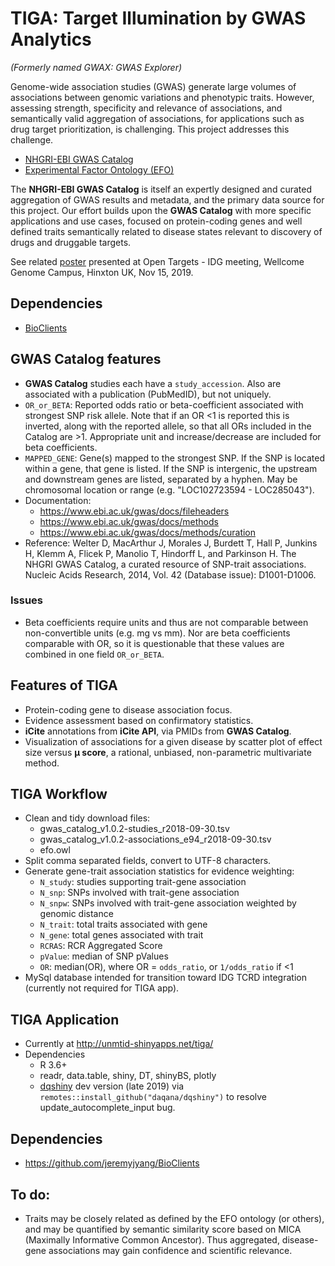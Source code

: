 # TIGA: Target Illumination by GWAS Analytics

_(Formerly named GWAX: GWAS Explorer)_

Genome-wide association studies (GWAS) generate large volumes of associations between
genomic variations and phenotypic traits. However, assessing strength, specificity
and relevance of associations, and semantically valid aggregation of associations,
for applications such as drug target prioritization, is challenging. This project
addresses this challenge.

* [NHGRI-EBI GWAS Catalog](https://www.ebi.ac.uk/gwas/)
* [Experimental Factor Ontology (EFO)](https://www.ebi.ac.uk/efo/)

The __NHGRI-EBI GWAS Catalog__ is itself an expertly designed and curated aggregation of
GWAS results and metadata, and the primary data source for this project. Our effort
builds upon the __GWAS Catalog__ with more specific applications and use cases,
focused on protein-coding genes and well defined traits semantically related to disease
states relevant to discovery of drugs and druggable targets.

See related [poster](https://www.slideshare.net/jeremyjyang/gwas-explorer-drug-target-illumination-by-evidence-aggregation-and-multivariate-mu-scoring) presented at Open Targets - IDG meeting, Wellcome Genome Campus, Hinxton UK, Nov 15, 2019.

## Dependencies

* [BioClients](https://github.com/jeremyjyang/BioClients) 

## GWAS Catalog features

* __GWAS Catalog__ studies each have a `study_accession`.
Also are associated with a publication (PubMedID), but not uniquely.
* `OR_or_BETA`: Reported odds ratio or beta-coefficient associated with strongest
SNP risk allele. Note that if an OR &lt;1 is reported this is inverted, along with
the reported allele, so that all ORs included in the Catalog are &gt;1. Appropriate
unit and increase/decrease are included for beta coefficients.
* `MAPPED_GENE`: Gene(s) mapped to the strongest SNP. If the SNP is located
within a gene, that gene is listed. If the SNP is intergenic, the upstream
and downstream genes are listed, separated by a hyphen. May be chromosomal
location or range (e.g. "LOC102723594 - LOC285043").
* Documentation:
  * <https://www.ebi.ac.uk/gwas/docs/fileheaders>
  * <https://www.ebi.ac.uk/gwas/docs/methods>
  * <https://www.ebi.ac.uk/gwas/docs/methods/curation>
* Reference: Welter D, MacArthur J, Morales J, Burdett T, Hall P, Junkins H,
Klemm A, Flicek P, Manolio T, Hindorff L, and Parkinson H. The NHGRI
GWAS Catalog, a curated resource of SNP-trait associations. Nucleic
Acids Research, 2014, Vol. 42 (Database issue): D1001-D1006.

### Issues

* Beta coefficients require units and thus are not comparable between
non-convertible units (e.g. mg vs mm). Nor are beta
coefficients comparable with OR, so it is questionable that these values
are combined in one field `OR_or_BETA`.

## Features of TIGA

* Protein-coding gene to disease association focus.
* Evidence assessment based on confirmatory statistics.
* __iCite__ annotations from __iCite API__, via PMIDs from __GWAS Catalog__.
* Visualization of associations for a given disease by scatter plot of
effect size versus __&mu; score__, a rational, unbiased,
non-parametric multivariate method.

## TIGA Workflow

* Clean and tidy download files:
    * gwas_catalog_v1.0.2-studies_r2018-09-30.tsv
    * gwas_catalog_v1.0.2-associations_e94_r2018-09-30.tsv
    * efo.owl
* Split comma separated fields, convert to UTF-8 characters.
* Generate gene-trait association statistics for evidence weighting:
  * `N_study`: studies supporting trait-gene association
  * `N_snp`: SNPs involved with trait-gene association
  * `N_snpw`: SNPs involved with trait-gene association weighted by genomic distance
  * `N_trait`: total traits associated with gene
  * `N_gene`: total genes associated with trait
  * `RCRAS`: RCR Aggregated Score
  * `pValue`: median of SNP pValues
  * `OR`: median(OR), where OR = `odds_ratio`, or `1/odds_ratio` if &lt;1
* MySql database intended for transition toward IDG TCRD integration (currently not required for TIGA app).

## TIGA Application

* Currently at <http://unmtid-shinyapps.net/tiga/>
* Dependencies
   * R 3.6+
   * readr, data.table, shiny, DT, shinyBS, plotly
   * [dqshiny](https://github.com/daqana/dqshiny) dev version (late 2019) via `remotes::install_github("daqana/dqshiny")` to resolve update\_autocomplete\_input bug.

## Dependencies

* <https://github.com/jeremyjyang/BioClients>

## To do:

* Traits may be closely related as defined by the EFO
ontology (or others), and may be quantified by semantic similarity
score based on MICA (Maximally Informative Common Ancestor). Thus
aggregated, disease-gene associations may gain confidence and scientific
relevance.

